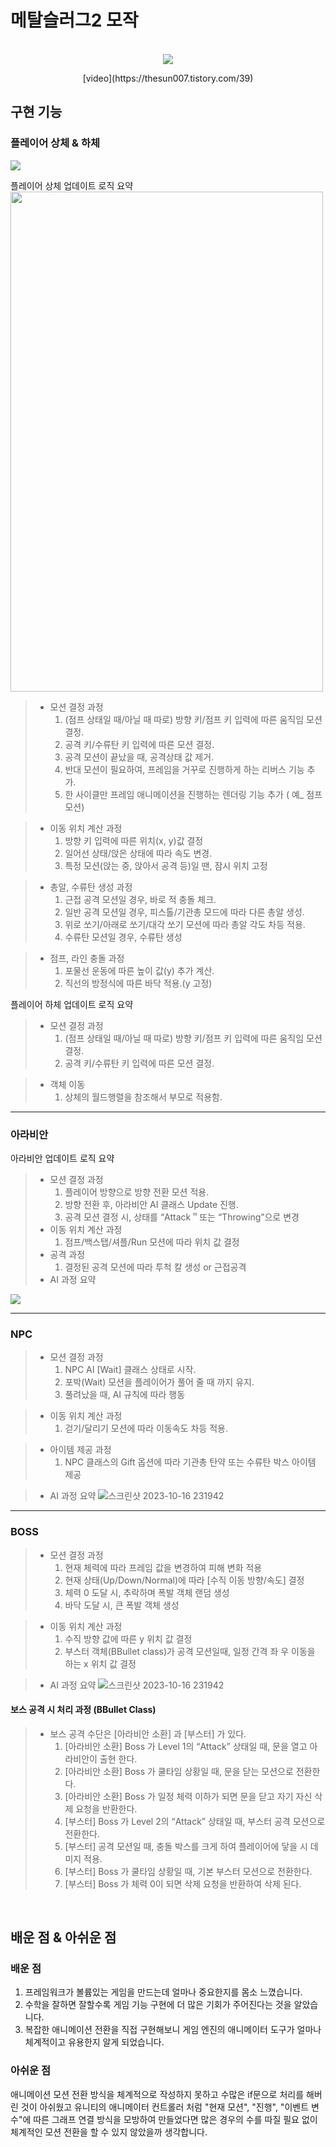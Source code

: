 # 메탈슬러그2 모작

<p align="center">
  <br>
  <img src="https://github.com/thesun007/metal-slug/assets/39186061/2a131ebb-a93b-499b-8180-20fb9726a9c3.png">
  <br>
</p>
<p align="center">
[video](https://thesun007.tistory.com/39)
</p>


## 구현 기능

### 플레이어 상체 & 하체
<img src="https://github.com/thesun007/metal-slug/assets/39186061/f126b630-ec59-4232-b17f-d5f494972753">  


플레이어 상체 업데이트 로직 요약  
<img src="https://github.com/thesun007/metal-slug/assets/39186061/06cb69a1-e7f6-49f5-a71f-651dbe7b733d" width="500px" height="800px">  


> - 모션 결정 과정
> 	1. (점프 상태일 때/아닐 때 따로) 방향 키/점프 키 입력에 따른 움직임 모션 결정.
> 	1. 공격 키/수류탄 키 입력에 따른 모션 결정.
> 	1. 공격 모션이 끝났을 때, 공격상태 값 제거.
> 	1. 반대 모션이 필요하여, 프레임을 거꾸로 진행하게 하는 리버스 기능 추가.
> 	1. 한 사이클만 프레임 애니메이션을 진행하는 렌더링 기능 추가 ( 예_ 점프 모션)

> + 이동 위치 계산 과정
>	1. 방향 키 입력에 따른 위치(x, y)값 결정
>	2. 일어선 상태/앉은 상태에 따라 속도 변경.
>	3. 특정 모션(앉는 중, 앉아서 공격 등)일 땐, 잠시 위치 고정

> + 총알, 수류탄 생성 과정
>	1. 근접 공격 모션일 경우, 바로 적 충돌 체크.
>	2. 일반 공격 모션일 경우, 피스톨/기관총 모드에 따라 다른 총알 생성.
>	3. 위로 쏘기/아래로 쏘기/대각 쏘기 모션에 따라 총알 각도 차등 적용.
>	4. 수류탄 모션일 경우, 수류탄 생성 

> + 점프, 라인 충돌 과정
>	1. 포물선 운동에 따른 높이 값(y) 추가 계산.
>	2. 직선의 방정식에 따른 바닥 적용.(y 고정)  
  
플레이어 하체 업데이트 로직 요약
> + 모션 결정 과정
>	1. (점프 상태일 때/아닐 때 따로) 방향 키/점프 키 입력에 따른 움직임 모션 결정.
>	2. 공격 키/수류탄 키 입력에 따른 모션 결정.

> + 객체 이동 
>	1. 상체의 월드행렬을 참조해서 부모로 적용함.  
--- 
### 아라비안
아라비안 업데이트 로직 요약
> + 모션 결정 과정
>	1. 플레이어 방향으로 방향 전환 모션 적용.
>	2. 방향 전환 후, 아라비안 AI 클래스 Update 진행.
>	3. 공격 모션 결정 시, 상태를 “Attack＂또는 “Throwing”으로 변경
> + 이동 위치 계산 과정
>	1. 점프/백스탭/셔플/Run 모션에 따라 위치 값 결정
> + 공격 과정
>	1. 결정된 공격 모션에 따라 투척 칼 생성 or 근접공격
> + AI 과정 요약
<img src="https://github.com/thesun007/metal-slug/assets/39186061/c046d712-9348-41a7-8011-7d063433d40b">  

---  
### NPC
> - 모션 결정 과정
>	1. NPC AI [Wait] 클래스 상태로 시작.
>	2. 포박(Wait) 모션을 플레이어가 풀어 줄 때 까지 유지.
>	3. 풀려났을 때, AI 규칙에 따라 행동  

> - 이동 위치 계산 과정
>	1. 걷기/달리기 모션에 따라 이동속도 차등 적용.  

> - 아이템 제공 과정
>	1. NPC 클래스의 Gift 옵션에 따라 기관총 탄약 또는 수류탄 박스 아이템 제공  

> - AI 과정 요약
![스크린샷 2023-10-16 231942](https://github.com/thesun007/metal-slug/assets/39186061/55436c6a-2b15-4599-bf43-a33fc6f337e7)

---
### BOSS
> - 모션 결정 과정
>	1. 현재 체력에 따라 프레임 값을 변경하여 피해 변화 적용
>	2. 현재 상태(Up/Down/Normal)에 따라 [수직 이동 방향/속도] 결정
>	3. 체력 0 도달 시, 추락하며 폭발 객체 랜덤 생성
>	4. 바닥 도달 시, 큰 폭발 객체 생성

> - 이동 위치 계산 과정
>	1. 수직 방향 값에 따른 y 위치 값 결정
>	2. 부스터 객체(BBullet class)가 공격 모션일때, 일정 간격 좌 우 이동을 하는 x 위치 값 결정  

> - AI 과정 요약
![스크린샷 2023-10-16 231942](https://github.com/thesun007/metal-slug/assets/39186061/4eb3ee16-1e55-401f-bd99-4f0dc61faeae)

#### 보스 공격 시 처리 과정 (BBullet Class)
> - 보스 공격 수단은 [아라비안 소환] 과 [부스터] 가 있다.
>	1. [아라비안 소환] Boss 가 Level 1의 “Attack” 상태일 때, 문을 열고 아라비안이 출현 한다.
>	2. [아라비안 소환] Boss 가 쿨타임 상황일 때, 문을 닫는 모션으로 전환한다. 
>	3. [아라비안 소환] Boss 가 일정 체력 이하가 되면 문을 닫고 자기 자신 삭제 요청을 반환한다.
>	4. [부스터] Boss 가 Level 2의 “Attack” 상태일 때, 부스터 공격 모션으로 전환한다.
>	5. [부스터] 공격 모션일 때, 충돌 박스를 크게 하여 플레이어에 닿을 시 데미지 적용.
>	6. [부스터] Boss 가 쿨타임 상황일 때, 기본 부스터 모션으로 전환한다.
>	7. [부스터] Boss 가 체력 0이 되면 삭제 요청을 반환하여 삭제 된다.  



<br>

## 배운 점 & 아쉬운 점
### 배운 점
1. 프레임워크가 볼륨있는 게임을 만드는데 얼마나 중요한지를 몸소 느꼈습니다.
2. 수학을 잘하면 잘할수록 게임 기능 구현에 더 많은 기회가 주어진다는 것을 알았습니다.
3. 복잡한 애니메이션 전환을 직접 구현해보니 게임 엔진의 애니메이터 도구가 얼마나 체계적이고 유용한지 알게 되었습니다.

### 아쉬운 점
애니메이션 모션 전환 방식을 체계적으로 작성하지 못하고 수많은 if문으로 처리를 해버린 것이 아쉬웠고
유니티의 애니메이터 컨트롤러 처럼 "현재 모션", "진행", "이벤트 변수"에 따른 그래프 연결 방식을 모방하여 만들었다면
많은 경우의 수를 따질 필요 없이 체계적인 모션 전환을 할 수 있지 않았을까 생각합니다.
